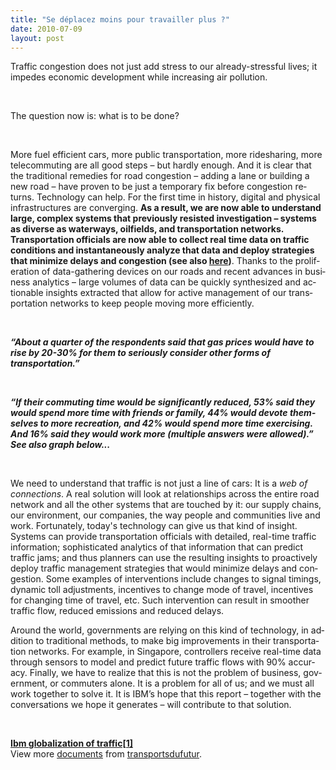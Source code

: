 ```yaml
---
title: "Se déplacez moins pour travailler plus ?"
date: 2010-07-09
layout: post
---
```


<p class="MsoNormal"><span lang="EN-GB">Traffic congestion does not just add stress to our already-stressful lives; it impedes economic development while increasing air pollution. </span></p> <p class="MsoNormal"><span lang="EN-GB"></span> </p> <p class="MsoNormal"><span lang="EN-GB">The question now is: what is to be done? </span></p> <p class="MsoNormal"><span lang="EN-GB"></span> </p> <p class="MsoNormal"><span lang="EN-GB">More fuel efficient cars, more public transportation, more ridesharing, more telecommuting are all good steps – but hardly enough. And it is clear that the traditional remedies for road congestion – adding a lane or building a new road – have proven to be just a temporary fix before congestion returns. Technology can help. For the first time in history, digital and physical infrastructures are converging. <strong>As a result, we are now able to understand large, complex systems that previously resisted investigation – systems as diverse as waterways, oilfields, and transportation networks. Transportation officials are now able to collect real time data on traffic conditions and instantaneously analyze that data and deploy strategies that minimize delays and congestion (see also <a href="/2010/07/ibm-aide-les-habitants-de-stockholm-a-prevoir-leurs-meilleures-options-de-deplacement.html" target="_blank">here</a>)</strong>. Thanks to the proliferation of data-gathering devices on our roads and recent advances in business analytics – large volumes of data can be quickly synthesized and actionable insights extracted that allow for active management of our transportation networks to keep people moving more efficiently.</span></p> <p class="MsoNormal"><span lang="EN-GB"> </span></p> <p class="MsoNormal"><strong><em><span lang="EN-GB">“About a quarter of the respondents said that gas prices would have to rise by 20-30% for them to seriously consider other forms of transportation.”</span></em></strong></p> <p class="MsoNormal"><strong><em><span lang="EN-GB"> </span></em></strong></p> <p class="MsoNormal"><strong><em><span lang="EN-GB">“</span></em></strong><strong><em><span lang="EN-GB">If their commuting time would be significantly reduced, 53% said they would spend more time with friends or family, 44% would devote themselves to more recreation, and 42% would spend more time exercising. And 16% said they would work more (multiple answers were allowed).” See also graph below...</span></em></strong></p> <p class="MsoNormal"><strong><em><span lang="EN-GB">  </span></em></strong></p>  <!--more-->  <p class="MsoNormal"><span lang="EN-GB">We need to understand that traffic is not just a line of cars: It is a <em>web of connections</em>. A real solution will look at relationships across the entire road network and all the other systems that are touched by it: our supply chains, our environment, our companies, the way people and communities live and work. Fortunately, today's technology can give us that kind of insight. Systems can provide transportation officials with detailed, real-time traffic information; sophisticated analytics of that information that can predict traffic jams; and thus planners can use the resulting insights to proactively deploy traffic management strategies that would minimize delays and congestion. Some examples of interventions include changes to signal timings, dynamic toll adjustments, incentives to change mode of travel, incentives for changing time of travel, etc. Such intervention can result in smoother traffic flow, reduced emissions and reduced delays.</span></p> <p class="MsoNormal"><span lang="EN-GB">Around the world, governments are relying on this kind of technology, in addition to traditional methods, to make big improvements in their transportation networks. For example, in </span><span lang="EN-GB">Singapore</span><span lang="EN-GB">, controllers receive real-time data through sensors to model and predict future traffic flows with 90% accuracy. Finally, we have to realize that this is not the problem of business, government, or commuters alone. It is a problem for all of us; and we must all work together to solve it. It is IBM’s hope that this report – together with the conversations we hope it generates – will contribute to that solution.</span></p> <p class="MsoNormal"><span lang="EN-GB"></span> </p> <div id="__ss_4720066"><strong><a href="http://www.slideshare.net/transportsdufutur/ibm-globalization-of-traffic1" title="Ibm globalization of traffic[1]">Ibm globalization of traffic[1]</a></strong>   <div>View more <a href="http://www.slideshare.net/">documents</a> from <a href="http://www.slideshare.net/transportsdufutur">transportsdufutur</a>.</div></div>
